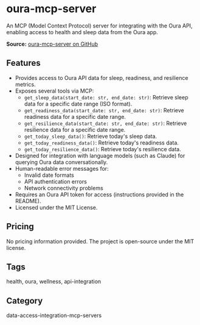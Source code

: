 # oura-mcp-server

An MCP (Model Context Protocol) server for integrating with the Oura API, enabling access to health and sleep data from the Oura app.

**Source:** [oura-mcp-server on GitHub](https://github.com/tomekkorbak/oura-mcp-server)

## Features
- Provides access to Oura API data for sleep, readiness, and resilience metrics.
- Exposes several tools via MCP:
  - `get_sleep_data(start_date: str, end_date: str)`: Retrieve sleep data for a specific date range (ISO format).
  - `get_readiness_data(start_date: str, end_date: str)`: Retrieve readiness data for a specific date range.
  - `get_resilience_data(start_date: str, end_date: str)`: Retrieve resilience data for a specific date range.
  - `get_today_sleep_data()`: Retrieve today's sleep data.
  - `get_today_readiness_data()`: Retrieve today's readiness data.
  - `get_today_resilience_data()`: Retrieve today's resilience data.
- Designed for integration with language models (such as Claude) for querying Oura data conversationally.
- Human-readable error messages for:
  - Invalid date formats
  - API authentication errors
  - Network connectivity problems
- Requires an Oura API token for access (instructions provided in the README).
- Licensed under the MIT License.

## Pricing
No pricing information provided. The project is open-source under the MIT license.

## Tags
health, oura, wellness, api-integration

## Category
data-access-integration-mcp-servers